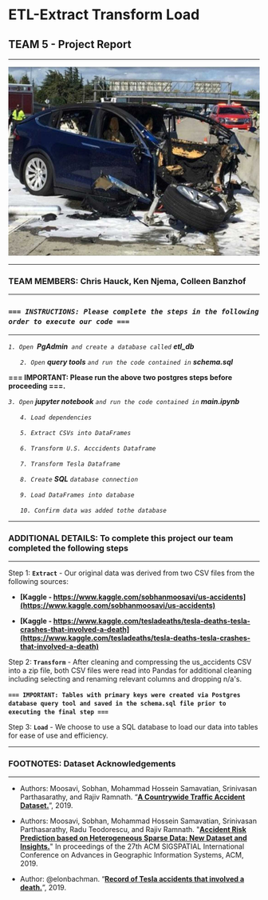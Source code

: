 # **ETL-Extract Transform Load**
## **TEAM 5 - Project Report**
***

![Fatal Tesla Model X Crash - Business Insider](images/Fatal%20Tesla%20Model%20X%20Crash%20-%20Business%20Insider.png)

***
### **TEAM MEMBERS: Chris Hauck, Ken Njema, Colleen Banzhof**
***
### _**`=== INSTRUCTIONS: Please complete the steps in the following order to execute our code ===`**_
***

_`1. Open `**PgAdmin**` and create a database called` **etl_db**_

_&nbsp;&nbsp;&nbsp;&nbsp;&nbsp;&nbsp;`2. Open` **query tools** `and run the code contained in` **schema.sql**_

**=== IMPORTANT: Please run the above two postgres steps before proceeding ===.**

_`3. Open` **jupyter notebook** `and run the code contained in` **main.ipynb**_

_&nbsp;&nbsp;&nbsp;&nbsp;&nbsp;&nbsp;`4. Load dependencies`_

_&nbsp;&nbsp;&nbsp;&nbsp;&nbsp;&nbsp;`5. Extract CSVs into DataFrames`_

_&nbsp;&nbsp;&nbsp;&nbsp;&nbsp;&nbsp;`6. Transform U.S. Acccidents Dataframe`_

_&nbsp;&nbsp;&nbsp;&nbsp;&nbsp;&nbsp;`7. Transform Tesla Dataframe`_

_&nbsp;&nbsp;&nbsp;&nbsp;&nbsp;&nbsp;`8. Create` **SQL** `database connection`_

_&nbsp;&nbsp;&nbsp;&nbsp;&nbsp;&nbsp;`9. Load DataFrames into database`_

_&nbsp;&nbsp;&nbsp;&nbsp;&nbsp;&nbsp;`10. Confirm data was added tothe database`_

*** 
### **ADDITIONAL DETAILS: To complete this project our team completed the following steps**
***

Step 1: **`Extract`** - Our original data was derived from two CSV files from the following sources:

- __[Kaggle - https://www.kaggle.com/sobhanmoosavi/us-accidents](https://www.kaggle.com/sobhanmoosavi/us-accidents)__

- __[Kaggle - https://www.kaggle.com/tesladeaths/tesla-deaths-tesla-crashes-that-involved-a-death](https://www.kaggle.com/tesladeaths/tesla-deaths-tesla-crashes-that-involved-a-death)__

Step 2: **`Transform`** - After cleaning and compressing the us_accidents CSV into a zip file, both CSV files were read into Pandas for additional cleaning including selecting and renaming relevant columns and dropping n/a's.

**`=== IMPORTANT: Tables with primary keys were created via Postgres database query tool and saved in the schema.sql file prior to executing the final step ===`**

Step 3: **`Load`** - We choose to use a SQL database to load our data into tables for ease of use and efficiency. 

*** 
### **FOOTNOTES: Dataset Acknowledgements**
***
* Authors: Moosavi, Sobhan, Mohammad Hossein Samavatian, Srinivasan Parthasarathy, and Rajiv Ramnath. “__[A Countrywide Traffic Accident Dataset.](https://arxiv.org/abs/1906.05409)__”, 2019.

* Authors: Moosavi, Sobhan, Mohammad Hossein Samavatian, Srinivasan Parthasarathy, Radu Teodorescu, and Rajiv Ramnath. "__[Accident Risk Prediction based on Heterogeneous Sparse Data: New Dataset and Insights.](https://arxiv.org/abs/1909.09638)__" In proceedings of the 27th ACM SIGSPATIAL International Conference on Advances in Geographic Information Systems, ACM, 2019.

* Author: @elonbachman. “__[Record of Tesla accidents that involved a death.](https://zenodo.org/record/3378952/files/Tesla%20deaths.xlsx%20-%20Deaths%20%281%29.csv)__”, 2019.